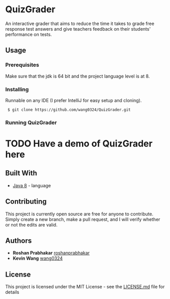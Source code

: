 # QuizGrader
An interactive grader that aims to reduce the time it takes to grade free response test answers and give teachers feedback on their students' performance on tests.

## Usage

### Prerequisites
Make sure that the jdk is 64 bit and the project language level is at 8. 

### Installing

Runnable on any IDE (I prefer IntelliJ for easy setup and cloning).

```
 $ git clone https://github.com/wang0324/QuizGrader.git
```

### Running QuizGrader

# TODO Have a demo of QuizGrader here


## Built With

* [Java 8](https://www.oracle.com/technetwork/java/javase/downloads/index.html) - language

## Contributing

This project is currently open source are free for anyone to contribute. Simply create a new branch, make a pull request, and I will verify whether or not the edits are valid.

## Authors

* **Roshan Prabhakar** [roshanprabhakar](https://github.com/roshanprabhakar)
* **Kevin Wang** [wang0324](https://github.com/roshanprabhakar)

## License

This project is licensed under the MIT License - see the [LICENSE.md](LICENSE.md) file for details
